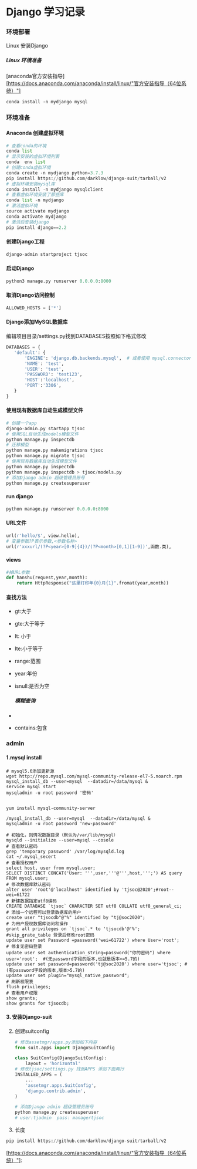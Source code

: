 # Django 学习记录

### 环境部署

Linux 安装Django

##### Linux 环境准备

[anaconda官方安装指导][https://docs.anaconda.com/anaconda/install/linux/"官方安装指导（64位系统）"]



``` shell
conda install -n mydjango mysql
```



### 环境准备

#### Anaconda 创建虚拟环境

```python
# 查看conda的环境
conda list
# 显示安装的虚拟环境列表
conda  env list
# 创建conda虚拟环境
conda create -n mydjango python=3.7.3
pip install https://github.com/darklow/django-suit/tarball/v2
# 虚拟环境安装mysql库
conda install -n mydjango mysqlclient
# 查看虚拟环境安装了那些库
conda list -n mydjango
# 激活虚拟环境
source activate mydjango
conda activate mydjango
# 激活后安装django
pip install django==2.2
```

#### 创建Django工程

``` python
django-admin startproject tjsoc
```

#### 启动Django

```python
python3 manage.py runserver 0.0.0.0:8000
```

#### 取消Django访问控制

```python
ALLOWED_HOSTS = ['*']
```

#### Django添加MySQL数据库

编辑项目目录/settings.py找到DATABASES按照如下格式修改

 ``` python
DATABASES = {
    'default': {
        'ENGINE': 'django.db.backends.mysql',  # 或者使用 mysql.connector.django
        'NAME': 'test',
        'USER': 'test',
        'PASSWORD': 'test123',
        'HOST':'localhost',
        'PORT':'3306',
    }
}
 ```

#### 使用现有数据库自动生成模型文件

```python
# 创建一个app
django-admin.py startapp tjsoc
# 使用SQL自动生成models模型文件
python manage.py inspectdb
# 迁移模型
python manage.py makemigrations tjsoc
python manage.py migrate tjsoc
# 使用现有数据库自动生成模型文件
python manage.py inspectdb
python manage.py inspectdb > tjsoc/models.py
# 添加Django admin 超级管理员账号
python manage.py createsuperuser
```

#### run django

``` python
python manage.py runserver 0.0.0.0:8000
```





#### URL文件

```python
url(r'hello/$', view.hello),
# 变量参数?P表示参数,<参数名称>
url(r'xxxurl/(?P<year>[0-9]{4})/(?P<month>[0,1][1-9])',函数.类),
```

#### views

```python
#掉URL参数
def hanshu(request,year,month):
    return HttpResponse("这里打印年{0}月{1}".fromat(year,month))
```

#### 查找方法

- gt:大于

- gte:大于等于

- lt: 小于

- lte:小于等于

- range:范围

- year:年份

- isnull:是否为空

  ##### 模糊查询

- 

- contains:包含

### admin

#### 1.mysql install

``` shell
# mysql5.6添加更新源
wget http://repo.mysql.com/mysql-community-release-el7-5.noarch.rpm
mysql_install_db --user=mysql  --datadir=/data/mysql &
service mysql start
mysqladmin -u root password '密码'


yum install mysql-community-server

/mysql_install_db --user=mysql  --datadir=/data/mysql &
mysqladmin -u root password 'new-password'

# 初始化，则情况数据目录（默认为/var/lib/mysql）
mysqld --initialize --user=mysql --cosole
# 查看默认密码
grep 'temporary password' /var/log/mysqld.log
cat ~/.mysql_secert
# 查看授权用户
select host, user from mysql.user;
SELECT DISTINCT CONCAT('User: ''',user,'''@''',host,''';') AS query FROM mysql.user;
# 修改数据库默认密码
alter user 'root'@'localhost' identified by 'tjsoc@2020';#root--wei=61722
# 新建数据指定utf8编码
CREATE DATABASE `tjsoc` CHARACTER SET utf8 COLLATE utf8_general_ci;
# 添加一个远程可以登录数据库的用户
create user "tjsocdb"@"%" identified by "tj@soc2020";
# 为用户授权数据库访问和操作
grant all privileges on `tjsoc`.* to 'tjsocdb'@'%';
#skip_grate_table 登录后修改root密码
update user set Password =password('wei=61722') where User='root';
# 修复无密码登录
update user set authentication_string=password("你的密码") where user='root';  #(无password字段的版本,也就是版本<=5.7的)
update user set password=password('tj@soc2020') where user='tjsoc'; #(有password字段的版本,版本>5.7的)
update user set plugin="mysql_native_password"; 
# 刷新权限表
flush privileges;
# 查看用户权限
show grants;
show grants for tjsocdb;
```

#### 3. 安装Django-suit

2. 创建suitconfig

   ```python
   # 修改assetmgr/apps.py添加如下内容
   from suit.apps import DjangoSuitConfig
   
   class SuitConfig(DjangoSuitConfig):
       layout = 'horizontal'
   # 修改tjsoc/settings.py 找到APPS 添加下面两行
   INSTALLED_APPS = (
       ...
       'assetmgr.apps.SuitConfig',
       'django.contrib.admin',
   )
   ```

   ```python
   # 添加Django admin 超级管理员账号
   python manage.py createsuperuser
   # user:tjadmin  pass: managertjsoc
   ```

3. 长度

```python
pip install https://github.com/darklow/django-suit/tarball/v2
```



[https://docs.anaconda.com/anaconda/install/linux/"官方安装指导（64位系统）"]: 